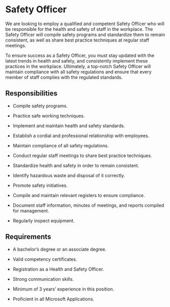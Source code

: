 # Safety Officer

We are looking to employ a qualified and competent Safety Officer who will be responsible for the health and safety of staff in the workplace. The Safety Officer will compile safety programs and standardize them to remain consistent, as well as share best practice techniques at regular staff meetings.

To ensure success as a Safety Officer, you must stay updated with the latest trends in health and safety, and consistently implement these practices in the workplace. Ultimately, a top-notch Safety Officer will maintain compliance with all safety regulations and ensure that every member of staff complies with the regulated standards.

## Responsibilities

* Compile safety programs.

* Practice safe working techniques.

* Implement and maintain health and safety standards.

* Establish a cordial and professional relationship with employees.

* Maintain compliance of all safety regulations.

* Conduct regular staff meetings to share best practice techniques.

* Standardize health and safety in order to remain consistent.

* Identify hazardous waste and disposal of it correctly.

* Promote safety initiatives.

* Compile and maintain relevant registers to ensure compliance.

* Document staff information, minutes of meetings, and reports compiled for management.

* Regularly inspect equipment.

## Requirements

* A bachelor’s degree or an associate degree.

* Valid competency certificates.

* Registration as a Health and Safety Officer.

* Strong communication skills.

* Minimum of 3 years’ experience in this position.

* Proficient in all Microsoft Applications.

